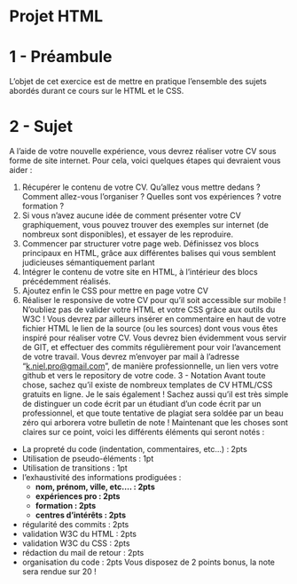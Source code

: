 # Projet HTML
# 1 - Préambule
L’objet de cet exercice est de mettre en pratique l’ensemble des sujets abordés durant ce
cours sur le HTML et le CSS.
# 2 - Sujet
A l’aide de votre nouvelle expérience, vous devrez réaliser votre CV sous forme de site
internet. Pour cela, voici quelques étapes qui devraient vous aider :
1. Récupérer le contenu de votre CV. Qu’allez vous mettre dedans ? Comment
allez-vous l’organiser ? Quelles sont vos expériences ? votre formation ?
2. Si vous n’avez aucune idée de comment présenter votre CV graphiquement, vous
pouvez trouver des exemples sur internet (de nombreux sont disponibles), et essayer
de les reproduire.
3. Commencer par structurer votre page web. Définissez vos blocs principaux en
HTML, grâce aux différentes balises qui vous semblent judicieuses sémantiquement
parlant
4. Intégrer le contenu de votre site en HTML, à l’intérieur des blocs précédemment
réalisés.
5. Ajoutez enfin le CSS pour mettre en page votre CV
6. Réaliser le responsive de votre CV pour qu’il soit accessible sur mobile !
N’oubliez pas de valider votre HTML et votre CSS grâce aux outils du W3C !
Vous devrez par ailleurs insérer en commentaire en haut de votre fichier HTML le lien de la
source (ou les sources) dont vous vous êtes inspiré pour réaliser votre CV.
Vous devrez bien évidemment vous servir de GIT, et effectuer des commits régulièrement
pour voir l’avancement de votre travail.
Vous devrez m’envoyer par mail à l’adresse “k.niel.pro@gmail.com”, de manière
professionnelle, un lien vers votre github et vers le repository de votre code.
3 - Notation
Avant toute chose, sachez qu’il existe de nombreux templates de CV HTML/CSS gratuits en
ligne. Je le sais également ! Sachez aussi qu’il est très simple de distinguer un code écrit
par un étudiant d’un code écrit par un professionnel, et que toute tentative de plagiat sera
soldée par un beau zéro qui arborera votre bulletin de note !
Maintenant que les choses sont claires sur ce point, voici les différents éléments qui seront
notés :
- La propreté du code (indentation, commentaires, etc…) : 2pts
- Utilisation de pseudo-éléments : 1pt
- Utilisation de transitions : 1pt
- l’exhaustivité des informations prodiguées :
   - **nom, prénom, ville, etc…. : 2pts**
   - **expériences pro : 2pts**
   - **formation : 2pts**
   - **centres d’intérêts : 2pts**
- régularité des commits : 2pts
- validation W3C du HTML : 2pts
- validation W3C du CSS : 2pts
- rédaction du mail de retour : 2pts
- organisation du code : 2pts
Vous disposez de 2 points bonus, la note sera rendue sur 20 !
